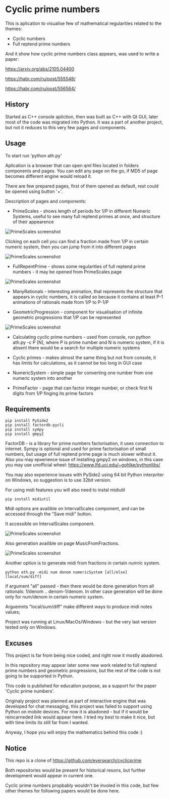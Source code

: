 
# Cyclic prime numbers

This is aplication to visualise few of mathematical regularities related to the themes:
- Cyclic numbers
- Full reptend prime numbers

And it show how cyclic prime numbers class appears, was used to write a paper:

https://arxiv.org/abs/2105.04400

https://habr.com/ru/post/555548/

https://habr.com/ru/post/556564/

## History

Started as C++ console apliction, then was built as C++ with Qt GUI, later most of the code was migrated into Python.
It was a part of another project, but not it reduces to this very few pages and components.

## Usage

To start run 'python ath.py'

Aplication is a browser that can open qml files located in folders components and pages.
You can edit any page on the go, if MD5 of page becomes different engine would reload it.

There are few prepared pages, first of them opened as default, rest could be opened using button '+'.

Description of pages and components:

- PrimeScales - shows length of periods for 1/P in different Numeric Systems, useful to see many full reptend primes at once, and structure of their appearence

![PrimeScales screenshot](info/screenshots/PrimeScales.png)

Clicking on each cell you can find a fraction made from 1/P in certain numeric system, then you can jump from it into different pages

![PrimeScales screenshot](info/screenshots/PrimeScales2.png)

- FullRepentPrime - shows some regularities of full reptend prime numbers - it may be opened from PrimeScales page

![PrimeScales screenshot](info/screenshots/FullReptendPrime.png)

- ManyRationals - interesting animation, that represents the structure that appears in cyclic numbers, it is called so because it contains at least P-1 animations of rationals made from 1/P to P-1/P

- GeometricProgression - component for visualisation of infinite geometric progressions that 1/P can be represented

![PrimeScales screenshot](info/screenshots/GeometricProgression.png)

- Calculating cyclic prime numbers - used from console, run python ath.py -c P [N], where P is prime number and N is numeric system, if it is absent there would be a search for multiple numeric systems

- Cyclic primes - makes almost the same thing but not from console, it has limits for calculations, as it cannot be too long in GUI case

- NumericSystem - simple page for converting one number from one numeric system into another

- PrimeFactor - page that can factor integer number, or check first N digits from 1/P finging its prime factors

## Requirements

```
pip install PySide2
pip install factordb-pycli
pip install sympy
pip install gmpy2
```

FactorDB - is a library for prime numbers factorisation, it uses connection to internet.
Sympy is optional and used for prime factorisation of small numbers, but usage of full reptend prime page is much slower without it.
Also you may epxerience issue of installing gmpy2 on windows, in this case you may use unofficial wheel:
https://www.lfd.uci.edu/~gohlke/pythonlibs/

You may also experience issues with PySide2 using 64 bit Python interpriter on Windows, so suggestion is to use 32bit version.

For using midi features you will also need to instal midiutil

```
pip install midiutil
```

Midi options are availible on IntervalScales component, and can be accessed through the "Save midi" button.

It accessible on IntervalScales component.

![PrimeScales screenshot](info/screenshots/IntervalScales.png)

Also generation availible on page MusicFromFractions.

![PrimeScales screenshot](info/screenshots/MusicFromFractions.png)

Another option is to generate midi from fractions in certain numric system.

```
python ath.py -midi num denom numericSystem [all/else] [local/sum/diff]
```

if argument "all" passed - then there would be done generation from all rationals: 1/denom .. denom-1/denom.
In other case generation will be done only for num/denom in certain numeric system.

Arguemnts "local/sum/diff" make different ways to produce midi notes values;


Project was running at Linux/MacOs/Windows - but the very last version tested only on Windows.

## Excuses

This project is far from being nice coded, and right now it mostly abadoned. 

In this repository may appear later some new work related to full reptend prime numbers and geometric progressions, but the rest of the code is not going to be supported in Python.

This code is published for education purpose, as a support for the paper 'Cyclic prime numbers'.

Originaly project was planned as part of interactive engine that was developed for chat messaging, this project was failed to support using Python on mobile devices.
For now it is abadoned - but if it would be reincarneded link would appear here.
I tried my best to make it nice, but with time limits its still far from I wanted.

Anyway, I hope you will enjoy the mathematics behind this code :)

## Notice

This repo is a clone of https://github.com/eversearch/cyclicprime

Both repositories would be present for historical resons, but further development would appear in current one.

Cyclic prime numbers propbably wouldn't be involed in this code, but few other themes for following papers would be done here.

